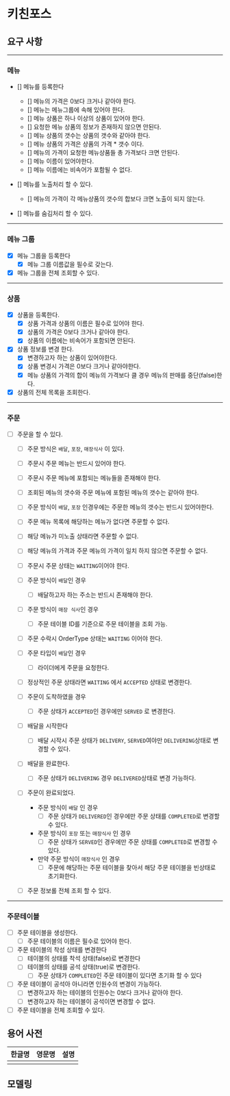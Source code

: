 # 키친포스

## 요구 사항

----

### 메뉴

- [] 메뉴를 등록한다
    - [] 메뉴의 가격은 0보다 크거나 같아야 한다.
    - [] 메뉴는 메뉴그룹에 속해 있어야 한다.
    - [] 메뉴 상품은 하나 이상의 상품이 있어야 한다.
    - [] 요청한 메뉴 상품의 정보가 존재하지 않으면 안된다.
    - [] 메뉴 상품의 갯수는 상품의 갯수와 같아야 한다.
    - [] 메뉴 상품의 가격은 상품의 가격 * 갯수 이다.
    - [] 메뉴의 가격이 요청한 메뉴상품들 총 가격보다 크면 안된다.
    - [] 메뉴 이름이 있어야한다.
    - [] 메뉴 이름에는 비속어가 포함될 수 없다.

- [] 메뉴를 노출처리 할 수 있다.
    - [] 메뉴의 가격이 각 메뉴상품의 갯수의 합보다 크면 노출이 되지 않는다.
- [] 메뉴를 숨김처리 할 수 있다.

----

### 메뉴 그룹

- [X] 메뉴 그룹을 등록한다
    - [X] 메뉴 그룹 이름값을 필수로 갖는다.
- [X] 메뉴 그룹을 전체 조회할 수 있다.

----

### 상품

- [X] 상품을 등록한다.
    - [X] 상품 가격과 상품의 이름은 필수로 있어야 한다.
    - [X] 상품의 가격은 0보다 크거나 같아야 한다.
    - [X] 상품의 이름에는 비속어가 포함되면 안된다.

- [X] 상품 정보를 변경 한다.
    - [X] 변경하고자 하는 상품이 있어야한다.
    - [X] 상품 변경시 가격은 0보다 크거나 같아야한다.
    - [X] 메뉴 상품의 가격의 합이 메뉴의 가격보다 클 경우 메뉴의 판매를 중단(false)한다.

- [X] 상품의 전체 목록을 조회한다.

----

### 주문

- [ ] 주문을 할 수 있다.
    - [ ] 주문 방식은 `배달`, `포장`, `매장식사` 이 있다.
    - [ ] 주문시 주문 메뉴는 반드시 있어야 한다.
    - [ ] 주문시 주문 메뉴에 포함되는 메뉴들을 존재해야 한다.
    - [ ] 조회된 메뉴의 갯수와 주문 메뉴에 포함된 메뉴의 갯수는 같아야 한다.
    - [ ] 주문 방식이 `배달`, `포장` 인경우에는 주문한 메뉴의 갯수는 반드시 있어야한다.
    - [ ] 주문 메뉴 목록에 해당하는 메뉴가 없다면 주문할 수 없다.
    - [ ] 해당 메뉴가 미노출 상태라면 주문할 수 없다.
    - [ ] 해당 메뉴의 가격과 주문 메뉴의 가격이 일치 하지 않으면 주문할 수 없다.
    - [ ] 주문시 주문 상태는 `WAITING`이어야 한다.
    - [ ] 주문 방식이 `배달`인 경우
        - [ ] 배달하고자 하는 주소는 반드시 존재해야 한다.
    - [ ] 주문 방식이 `매장 식사`인 경우
        - [ ] 주문 테이블 ID를 기준으로 주문 테이블을 조회 가능.

    - [ ] 주문 수락시 OrderType 상태는 `WAITING` 이어야 한다.
    - [ ] 주문 타입이 `배달`인 경우
        - [ ] 라이더에게 주문을 요청한다.
    - [ ] 정상적인 주문 상태라면 `WAITING` 에서 `ACCEPTED` 상태로 변경한다.

    - [ ] 주문이 도착하였을 경우
        - [ ] 주문 상태가 `ACCEPTED`인 경우에만 `SERVED` 로 변경한다.

    - [ ] 배달을 시작한다
        - [ ] 배달 시작시 주문 상태가 `DELIVERY`, `SERVED`여야만 `DELIVERING`상태로 변경할 수 있다.

    - [ ] 배달을 완료한다.
        - [ ] 주문 상태가 `DELIVERING` 경우 `DELIVERED`상태로 변경 가능하다.

    - [ ] 주문이 완료되었다.
        - 주문 방식이 `배달` 인 경우
            - [ ] 주문 상태가 `DELIVERED`인 경우에만 주문 상태를 `COMPLETED`로 변경할 수 있다.
        - 주문 방식이 `포장` 또는 `매장식사` 인 경우
            - [ ] 주문 상태가 `SERVED`인 경우에만 주문 상태를 `COMPLETED`로 변경할 수 있다.
        - 만약 주문 방식이 `매장식사` 인 경우
            - [ ] 주문에 해당하는 주문 테이블을 찾아서 해당 주문 테이블을 빈상태로 초기화한다.
    - [ ] 주문 정보롤 전체 조회 할 수 있다.

----

### 주문테이블

- [ ] 주문 테이블을 생성한다.
    - [ ] 주문 테이블의 이름은 필수로 있어야 한다.

- [ ] 주문 테이블의 착성 상태를 변경한다
    - [ ] 테이블의 상태를 착석 상태(false)로 변경한다
    - [ ] 테이블의 상태를 공석 상태(true)로 변경한다.
        - [ ] 주문 상태가 `COMPLETED`인 주문 테이블이 있다면 초기화 할 수 있다

- [ ] 주문 테이블이 공석아 아니라면 인원수의 변경이 가능하다.
    - [ ] 변경하고자 하는 테이블의 인원수는 0보다 크거나 같아야 한다.
    - [ ] 변경하고자 하는 테이블이 공석이면 변경할 수 없다.

- [ ] 주문 테이블을 전체 조회할 수 있다.

## 용어 사전

| 한글명 | 영문명 | 설명 |
| --- | --- | --- |
|  |  |  |

## 모델링
